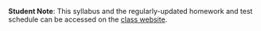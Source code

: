 **Student Note**: This syllabus and the regularly-updated homework and test schedule can be accessed on the [class website]().